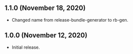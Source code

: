 ## 1.1.0 (November 18, 2020)
- Changed name from release-bundle-generator to rb-gen.

## 1.0.0 (November 12, 2020)
- Initial release.
